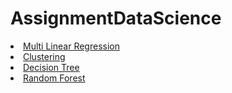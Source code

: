 # AssignmentDataScience
<ui>
  <li>
<a href="https://github.com/VidyaSurbhi/_Multi-Linear-Regression">Multi Linear Regression</a></li>
<li><a href="https://github.com/VidyaSurbhi/Clustering">Clustering</a></li>
<li><a href="https://github.com/VidyaSurbhi/Decision-Tree">Decision Tree</a></li>
<li><a href="https://github.com/VidyaSurbhi/Random-Forest">Random Forest</a></li></ui>

